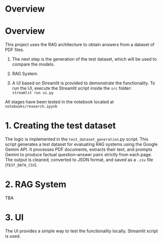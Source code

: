 


# Overview 

# Overview

This project uses the RAG architecture to obtain answers from a dataset of PDF files.

1. The next step is the generation of the test dataset, which will be used to compare the models.

2. RAG System.

3. A UI based on Streamlit is provided to demonstrate the functionality. To run the UI, execute the Streamlit script inside the `src` folder:  
```streamlit run ui.py```


All stages have been tested in the notebook located at  `notebooks/research.ipynb`


# 1. Creating the test dataset

The logic is implemented in the `test_dataset_generation`.py script. This script generates a test dataset for evaluating RAG systems using the Google Gemini API. It processes PDF documents, extracts their text, and prompts Gemini to produce factual question–answer pairs strictly from each page. The output is cleaned, converted to JSON format, and saved as a `.csv` file (`TEST_DATA_CSV`).


# 2. RAG System

TBA

# 3. UI 

The UI provides a simple way to test the functionality locally.
Streamlit script is used.
